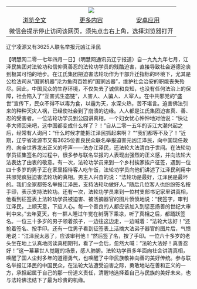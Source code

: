 

<table>
  <tr>
    <td align="center" colspan="3">
      <a href="https://github.com/ogate/ogate/blob/master/README.md"><img src="https://cloud.githubusercontent.com/assets/11880933/13434984/f430fae2-e012-11e5-814f-c2df1e82b247.jpg"/></a>
    </td>
  </tr>
  <tr>
    <td align="center">
      <a href="https://s3.ap-south-1.amazonaws.com/ogatem/oGate.htm?c815695&from=oNote">浏览全文</a>
    </td>
    <td align="center">
      <a href="https://s3.ap-south-1.amazonaws.com/ogatem/oGate.htm?from=oNote">更多内容</a>
    </td>
    <td align="center">
      <a href="https://raw.githubusercontent.com/ogate/up/master/ogate.apk">安卓应用</a>
    </td>
  </tr>
  <tr>
    <td align="center" colspan="3">
      微信会提示停止访问该网页，须先点击右上角，选择浏览器打开
    </td>
  </tr>
</table>    


辽宁凌源又有3625人联名举报元凶江泽民







【明慧网二零一七年四月一日】（明慧网通讯员辽宁报道）自一九九九年七月，江泽民集团对法轮功和信仰真善忍的法轮功学员的残酷迫害，直接导致社会道德沦丧到极其可怕的地步。在江氏集团把迫害法轮功作为干部升迁指标的环境下，尤其是公检法司从“国家机器”沦为鱼肉百姓的“国家凶器”，维护社会治安的职能丧失殆尽。因此，中国民众的生存环境，不仅失去了诚信和良知，也没有任何法治上的保障，社会陷入了“互害式生态链”，人害人、人骗人、人宰人。在中共邪党的“盛世”宣传下，民众不得不以毒为食，以霾为天，水深火热，苦不堪言。迫害佛法引来的种种天灾人祸，已经使社会到了崩溃的边缘。人人都是江氏集团迫害真、善、忍的受害者。一位法轮功学员到公园讲真相，一个妇女忧心忡忡地对他说：“快让李大师回来吧，这中国都变成什么样了？！”自从二零一五年的诉江大潮兴起之后，经常有人询问：“什么时候才能把江泽民抓起来啊？ ”“我们都等不及了！”近期，辽宁省凌源市又有3625位善良民众联名举报迫害元凶江泽民，向中国现任政府、向全世界发出正义的呼声——法办江泽民，还法轮大法清白于世间。在法轮功学员征集签名的过程中，很多参与联名举报的人表现出强烈的正义感，并向法轮大法表达了由衷的敬意。有一次，法轮功学员来到一个乡村挨家挨户征签，遇到一位四十多岁的男子正在家里招待客人吃午饭，法轮功学员向他们讲述了江泽民利用中共邪党疯狂迫害法轮功的真相。男主人兴奋的说：“法轮功是最好，江泽民是最坏的。我们全家都签名举报江泽民，支持法轮功做好人。”随后几位客人也纷纷签名按手印，表示支持法轮功。还有一次，法轮功学员来到一位村支部书记家里讲真相，他看到征签表上法轮功学员被迫害、被活摘器官的图片愤愤地说：“我签字，审判江泽民，上顺天意，下应人心。每一个善良的人都应该加入到惩恶扬善的世纪大审判中来。”去年夏天，有一群人睡过午觉在树荫下乘凉，听了真相之后，都踊跃签名。一位三十多岁的男子领着孩子，一边往这边走，一边喊着：“法轮大法好！”还抢着签名、按手印。还有一位男子看到征签表上活摘大法弟子器官的图片后，气愤地说：“江泽民太恶了，应该审判他！”然后签了名，按了手印。一位六十多岁的老头坐在地上认真地阅读真相期刊，看了一会后，忽然大喊：“法轮大法好！真善忍好！”这一幕幕世人觉醒的场景，感人肺腑。法轮功学员多年面向社会讲清真相，唤醒了国人尘封多年的道德勇气，也唤醒了中华民族敬神向善的美好传统。参与联名举报江泽民的中国民众，在法轮大法遭受迫害之际，勇敢地站在善和正义的一方，承担起属于自己的那一份道义责任，清醒地选择着自己与民族的美好未来，也与法轮佛法结下了最为珍贵的机缘。
